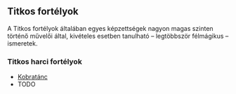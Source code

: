 ## Titkos fortélyok

A Titkos fortélyok általában egyes képzettségek nagyon magas szinten történő művelői által, kivételes esetben tanulható – legtöbbször félmágikus – ismeretek.

### Titkos harci fortélyok

- [Kobratánc](fortelyok/kobratanc.md)
- TODO

